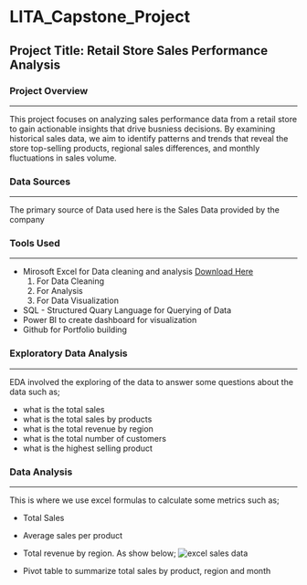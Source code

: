 # LITA_Capstone_Project

## Project Title: Retail Store Sales Performance Analysis

### Project Overview
---
This project focuses on analyzing sales performance data from a retail store to gain actionable insights that drive busniess decisions.
By examining historical sales data, we aim to identify patterns and trends that reveal the store top-selling products, regional sales differences, and monthly fluctuations in sales volume.

### Data Sources
---
The primary source of Data used here is the Sales Data provided by the company

### Tools Used
---
- Mirosoft Excel for Data cleaning and analysis [Download Here](https://www.microsoft.com)
     1. For Data Cleaning
     2. For Analysis
     3. For Data Visualization
- SQL - Structured Quary Language for Querying of Data
- Power BI to create dashboard for visualization
- Github for Portfolio building

### Exploratory Data Analysis
---
EDA involved the exploring of the data to answer some questions about the data such as;
 - what is the total sales
 - what is the total sales by products
 - what is the total revenue by region
 - what is the total number of customers
 - what is the highest selling product

### Data Analysis
---
This is where we use excel formulas to calculate some metrics such as; 
  - Total Sales
  - Average sales per product
  - Total revenue by region.
   As show below;
![excel sales data](https://github.com/user-attachments/assets/627e69b6-2f59-403e-a37e-40f1dc5e49da)

  - Pivot table to summarize total sales by product, region and month
    
